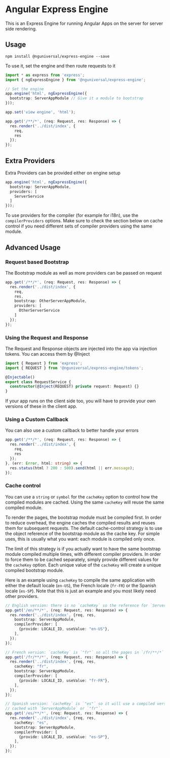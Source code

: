 # Angular Express Engine

This is an Express Engine for running Angular Apps on the server for server side rendering.

## Usage

`npm install @nguniversal/express-engine --save`

To use it, set the engine and then route requests to it

```ts
import * as express from 'express';
import { ngExpressEngine } from '@nguniversal/express-engine';

// Set the engine
app.engine('html', ngExpressEngine({
  bootstrap: ServerAppModule // Give it a module to bootstrap
}));

app.set('view engine', 'html');

app.get('/**/*', (req: Request, res: Response) => {
  res.render('../dist/index', {
    req,
    res
  });
});
```

## Extra Providers

Extra Providers can be provided either on engine setup

```ts
app.engine('html', ngExpressEngine({
  bootstrap: ServerAppModule,
  providers: [
    ServerService
  ]
}));
```

To use providers for the compiler (for example for i18n), use the `compilerProviders` options.
Make sure to check the section below on cache control if you need different sets of compiler
providers using the same module.

## Advanced Usage

### Request based Bootstrap

The Bootstrap module as well as more providers can be passed on request

```ts
app.get('/**/*', (req: Request, res: Response) => {
  res.render('../dist/index', {
    req,
    res,
    bootstrap: OtherServerAppModule,
    providers: [
      OtherServerService
    ]
  });
});
```

### Using the Request and Response

The Request and Response objects are injected into the app via injection tokens.
You can access them by @Inject

```ts
import { Request } from 'express';
import { REQUEST } from '@nguniversal/express-engine/tokens';

@Injectable()
export class RequestService {
  constructor(@Inject(REQUEST) private request: Request) {}
}
```

If your app runs on the client side too, you will have to provide your own versions of these in the client app.

### Using a Custom Callback

You can also use a custom callback to better handle your errors

```ts
app.get('/**/*', (req: Request, res: Response) => {
  res.render('../dist/index', {
    req,
    res
  });
}, (err: Error, html: string) => {
  res.status(html ? 200 : 500).send(html || err.message);
});
```

### Cache control

You can use a `string` or `symbol` for the `cacheKey` option to control how the compiled modules are cached.
Using the same `cacheKey` will reuse the same compiled module.

To render the pages, the bootstrap module must be compiled first. In order to reduce overhead, the engine
caches the compiled results and reuses them for subsequent requests.
The default cache-control strategy is to use the object reference of the bootstrap module as the cache key.
For simple uses, this is usually what you want: each module is compiled only once.

The limit of this strategy is if you actually want to have the same bootstrap module compiled multiple
times, with different compiler providers. In order to force them to be cached separately, simply provide
different values for the `cacheKey` option. Each unique value of the `cacheKey` will create a unique
compiled bootstrap module.

Here is an example using `cacheKey` to compile the same application with either the default locale (`en-US`),
the French locale (`fr-FR`) or the Spanish locale (`es-SP`). Note that this is just an example
and you most likely need other providers.

```ts
// English version: there is no `cacheKey` so the reference for `ServerAppModule` will be used
app.get('/en/**/*', (req: Request, res: Response) => {
  res.render('../dist/index', {req, res,
    bootstrap: ServerAppModule,
    compilerProvider: [
      {provide: LOCALE_ID, useValue: "en-US"},
    ],
  });
});

// French version: `cacheKey` is `"fr"` so all the pages in `/fr/**/*` will share the same cached result.
app.get('/fr/**/*', (req: Request, res: Response) => {
  res.render('../dist/index', {req, res,
    cacheKey: "fr",
    bootstrap: ServerAppModule,
    compilerProvider: [
      {provide: LOCALE_ID, useValue: "fr-FR"},
    ],
  });
});

// Spanish version: `cacheKey` is `"es"` so it will use a compiled version distinct from the one one
// cached with `ServerAppModule` or `"fr"`.
app.get('/es/**/*', (req: Request, res: Response) => {
  res.render('../dist/index', {req, res,
    cacheKey: "es",
    bootstrap: ServerAppModule,
    compilerProvider: [
      {provide: LOCALE_ID, useValue: "es-SP"},
    ],
  });
});
```
